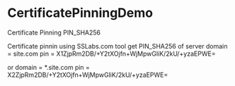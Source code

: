 # CertificatePinningDemo
Certificate Pinning PIN_SHA256 


Certificate pinnin using SSLabs.com tool
get PIN_SHA256 of server
domain = site.com
pin = X1ZjpRm2DB/+Y2tXOjfn+WjMpwGliK/2kU/+yzaEPWE=

or
domain = *.site.com
pin = X2ZjpRm2DB/+Y2tXOjfn+WjMpwGliK/2kU/+yzaEPWE=
